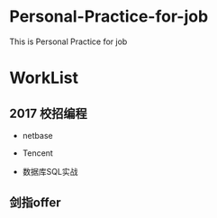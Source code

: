 # Personal-Practice-for-job
This is Personal Practice for job

# WorkList

## 2017 校招编程

- netbase

- Tencent

- 数据库SQL实战

## 剑指offer
